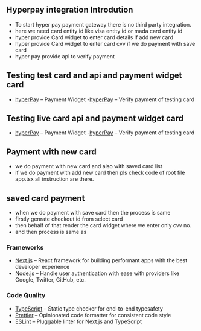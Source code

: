 ## Hyperpay integration Introdution
 * To start hyper pay payment gateway there is no third party integration.
 * here we need card entity id like visa entity id or mada card entity id
 * hyper provide Card widget to enter card details if add new card
 * hyper provide Card widget to enter card cvv if we do payment with save card
 * hyper pay provide api to verify payment

## Testing test card and api and payment widget card



- [hyperPay](https://eu-prod.oppwa.com/v1/paymentWidgets.js) – Payment Widget -[hyperPay](https://eu-prod.oppwa.com) – Verify payment of testing card

## Testing live card api and payment widget card

- [hyperPay](https://test.oppwa.com/v1/paymentWidgets.js) – Payment Widget -[hyperPay](https://test.oppwa.com) – Verify payment of testing card

## Payment with new card

* we do payment with new card and also with saved card list
* if we do payment with add new card then pls check code of root file app.tsx
all instruction are there.

## saved card payment

* when we do payment with save card then the process is same
* firstly genrate checkout id from select card
* then behalf of that render the card widget where we enter only cvv no.
* and then process is same as

### Frameworks

- [Next.js](https://nextjs.org/) – React framework for building performant apps with the best developer experience
- [Node.js](https://authjs.dev/) – Handle user authentication with ease with providers like Google, Twitter, GitHub, etc.

### Code Quality

- [TypeScript](https://www.typescriptlang.org/) – Static type checker for end-to-end typesafety
- [Prettier](https://prettier.io/) – Opinionated code formatter for consistent code style
- [ESLint](https://eslint.org/) – Pluggable linter for Next.js and TypeScript
